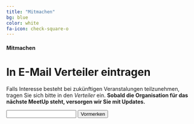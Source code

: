```yaml
---
title: "Mitmachen"
bg: blue
color: white
fa-icon: check-square-o
---
```


#### Mitmachen

# In E-Mail Verteiler eintragen

Falls Interesse besteht bei zukünftigen Veranstalungen teilzunehmen, tragen Sie sich bitte in den *Verteiler* ein. **Sobald die Organisation für das nächste MeetUp steht, versorgen wir Sie mit Updates.**

<input id="input-selling-price" type="text" name="selling-price">
<button type="button" id="button-vin" class="btn btn-default">Vormerken</button>